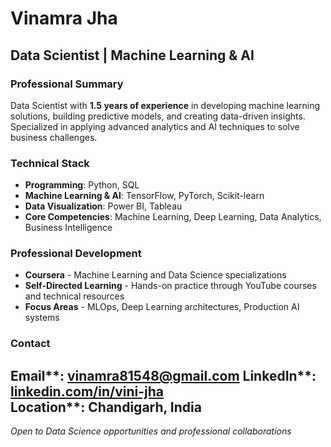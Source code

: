 # Vinamra Jha
## Data Scientist | Machine Learning & AI
### Professional Summary
Data Scientist with **1.5 years of experience** in developing machine learning solutions, building predictive models, and creating data-driven insights. Specialized in applying advanced analytics and AI techniques to solve business challenges.
### Technical Stack
- **Programming**: Python, SQL
- **Machine Learning & AI**: TensorFlow, PyTorch, Scikit-learn
- **Data Visualization**: Power BI, Tableau
- **Core Competencies**: Machine Learning, Deep Learning, Data Analytics, Business Intelligence
### Professional Development
- **Coursera** - Machine Learning and Data Science specializations
- **Self-Directed Learning** - Hands-on practice through YouTube courses and technical resources
- **Focus Areas** - MLOps, Deep Learning architectures, Production AI systems
### Contact
Email**: vinamra81548@gmail.com
LinkedIn**: [linkedin.com/in/vini-jha](https://www.linkedin.com/in/vini-jha/)  
Location**: Chandigarh, India
---
*Open to Data Science opportunities and professional collaborations*
